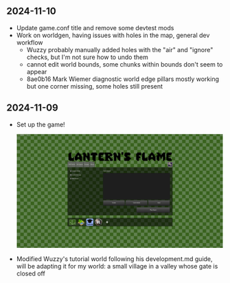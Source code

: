 ## 2024-11-10

- Update game.conf title and remove some devtest mods
- Work on worldgen, having issues with holes in the map, general dev workflow
  - Wuzzy probably manually added holes with the "air" and "ignore" checks, but I'm not sure how to undo them
  - cannot edit world bounds, some chunks within bounds don't seem to appear
  - 8ae0b16 Mark Wiemer diagnostic world edge pillars mostly working but one corner missing, some holes still present

## 2024-11-09

- Set up the game!

  ![First render of game with custom header image](firstBanner.png)

- Modified Wuzzy's tutorial world following his development.md guide, will be adapting it for my world: a small village in a valley whose gate is closed off
